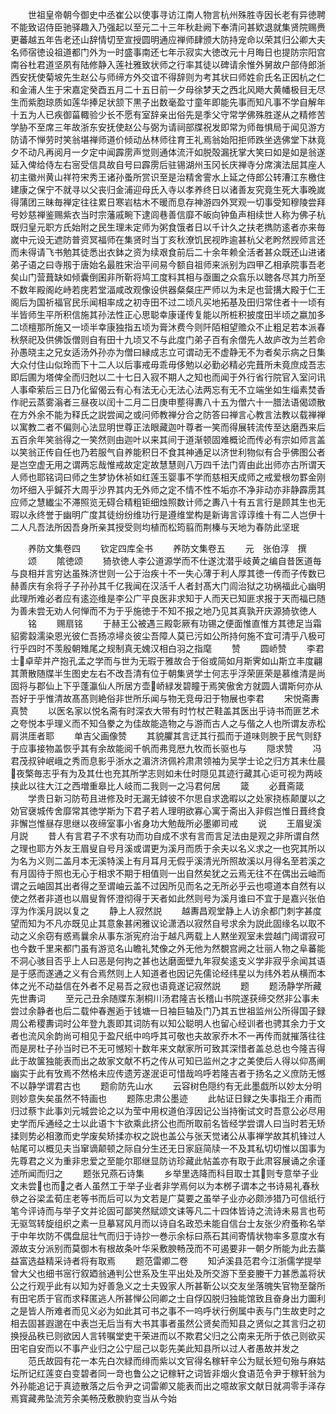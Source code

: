 <!-- { "loadSidebar": true } -->
　　世祖皇帝朝今御史中丞崔公以使事寻访江南人物言杭州殊胜寺因长老有异徳聘不能致诏侍臣驰驿趣入乃强起以至元二十三年秋赴阙下奉清问甚欵退就集贤院赐赉更蕃越五年告老还山辞情切至宣授圆明通应禅师肆颁大防持宠命以荣其归公卿大夫名师宿徳设祖道都门外为一时盛事南还七年示寂实大徳改元十月晦日也提防宗阳宫南谷杜君道坚夙有陆修静入莲社雅致状师之行率其徒以碑请余惟外舅故户部侍郎浙西安抚使菊坡先生赵公与师缔方外交谊不得辞则为考其状曰师姓俞氏名正因杭之仁和金浦人生于宋嘉定癸酉五月二十五日前一夕母徐梦天之西北风飏大黄幡极目无尽生而紫胞琼质如莲华捧足状颔下黒子出数毫盈寸童年即能先事而知凡事不学自解年十五为人已疾御菑輙验少长不愿有室辞亲出俗先是季父守常学佛殊胜遂从之精修苦学胁不至席三年故浙东安抚使赵公与弼为请祠部牒祝发即常为师毎惧局于闻见游方防请不惮劳时笑翁堪禅师道价倾动丛林师往育王礼焉翁始阳拒师跌坐选佛堂下牀竟夕不动凡再阅月一夕定中闻霹雳声觉则通体流汗如脱殻漏抚掌大笑曰如是如是翁遂延入俾给侍左右宻受信具故自号曰霹雳后驻锡湖州玉冈长庆禅寺分席演法屈其座人初主徽州黄山祥符宋秀王诸孙蚤所赏识至是治精舍霅水上延之侍郎公转漕江东檄住建康之保宁不就寻以父丧归金浦迎母氏入寺以孝养终日以诸善友究竟生死大事晚嵗得蒲团三昧毎禅定往往累日寒岩枯木不暖而息存神游四外冥观一切事受知穆陵尝拜号妙慈禅鉴赐紫衣当时宗藩戚畹下逮闾巷善信靡不皈向钟鱼声相续世人称为佛子杭既归皇元职方氏始附之民生理未定师为粥食饿者日以千计久之扶老擕防逺者亦来毎嵗中元设无遮防普资冥福师在集贤时当丁亥秋潦饥民视昨逾甚杭父老盻然觊师言还而未得请飞书勉其徒悉出衣鉢之资为续艰食前后二十余年赖全活者甚众既还山进诸弟子语之曰寺剏于唐始名最胜宋治平间易今额自祖师来派别为四甲乙相承院事吾老矣山门营葺缺如倾囊倒囷非所靳将鸠工度料其相与亟圗之众翕乐以聴各尽其力所至不数年殿阁屹峙若庑若堂湢咸改观像设供器粲粲庄严师以为未足也营搆大殿于仁王阁后为国祈福官民乐闻相率成之初寺田不过二顷凡买地拓基及田归常住者十一顷有半皆师生平所积信施其孙法性正心思聪幸康谨传复能以所桩积披度田半顷之嬴加多二顷檀那所施又一顷半幸康独指五顷为膏沐费今则阡陌相望赡众不止粗足若本派春秋祭祀及供佛饭僧则自有田十九顷又不与此度门弟子百有余僧先人故庐改为兰若命孙愚晓主之兄女适汤外孙亦为僧曰縁成志立可谓动无不虚静无不为者矣示病之日集大众付住山似玲而下十二人以后事戒毋乖毋侈勉以必勤必精必完葺所未竟庶成吾志即后圃为塔俾全而归尅以二十七日入寂不期人之知也而闻于外行省行院官入室问讯人事牵萦后三日乃化留偈云有心有法无心无法心法两忘有无不立端坐如生缁素焚香作祀云蒸雾滃者三昼夜以闰十二月二日庚申塟得夀八十五为僧六十一腊法语偈颂散在方外余不能为释氏之説尝闻之或问师教禅分合之防答曰禅言心教言法教以载禅禅以寓教二者不偏则心法显明世尊正法眼藏迦叶尊者一笑而得展转流传至达磨西来后五百余年笑翁得之一笑然则由迦叶以来其间于道渐顿固难概论而传必有宗如师言盖以笑翁正传自任也乃若服气自养能积日不食其神通足以济世利物似有合乎佛图公者是岂空虚无用之谓两忘哉惟戒故定定故慧慧则八万四千法门胥由此出师亦古所谓天人师也耶铭词曰师之生梦协休祯如红莲玉婴事不学而慈相天成师之戒爱根勿罫金刚勿坏细入乎鍼芥大周乎沙界其内无外师之定不情不性不垢亦不净非动亦非静霹雳其应师之慧纎尘不滞照览无碍合精粗钜细烛照数计师之夀八十有五言行是顾其生也无瑕以永终誉于幽明广度其徒纷纷维功行是遵维堂构是新诲言谆谆维十有二人岂伊十二人凡吾法所因吾身所亲其授受则均植而松筠翦而荆榛与天地为春防此坚珉










　　养防文集卷四
　　钦定四库全书
　　养防文集卷五
　　元　张伯淳　撰
　　颂
　　隂徳颂
　　猗欤徳人李公道源学而不仕遂沈潜乎岐黄之编自昔医道毎与良相并言穷达虽殊济世则一公于治疾十不一失心薄于利人厚其徳一传而子传数已赫善庆有余将子子孙孙其千亿我闻在汉活千人者封髙大门闾治狱之功祸福此心幽明此理所难必者应有逺迩维是李公广平良医非求知于人而天已知匪求报于天而福已随为善未尝无劝人何惮而不为于乎施徳于不知不报之地乃见其真孰开庆源猗欤徳人
　　铭
　　赐扇铭
　　于赫王公被遇三殿彰厥有功锡之便面惟直惟方其徳足当霜貂雾縠濡染恩光彼仁吾扬凉埽炎彼尘吾障人莫已污如公所持何施不宜可清乎八极可行乎四时不羡殷朝雉尾之规制真无媿汉相白羽之指麾
　　赞
　　圆峤赞
　　李君士卓荦并产抱孔孟之学而与世为无瑕于雅故合于俗或简如月斯霁如山斯立丰度翩其萧散随牒半生图史左右不改吾清有位于朝集贤学士何志乎浮荣匪荣是慕维清是尚固将与郡仙上下乎蓬瀛仙人所居方壶峤緑发碧瞳于焉笑傲舍方就圆人谓斯何亦从吾好于乎惟清故髙髙则絶俗非世所乐闻与物无竞毋汨于物展也李君
　　宋悦斋夀真赞
　　以医名家以悦名斋有时深衣大带有时竹杖芒鞋盖其医出乎诗书而匪艺术之夸悦本乎理义而不知刍豢之为佳故能造物之与游而古人之与偕之人也所谓友赤松肩洪厓者耶
　　单吉父画像赞
　　其貌臞其言迂其行孤而于道味则腴于民气则舒于应事接物盖恢乎其有余故能阅千帆而弗竞厯九牧而长驱也与
　　隠求赞
　　冯君茂叔钟岷峨之秀而息影乎浙水之湄济济佩衿肃肃领袖为吴学士论之归方其未仕晨夜檠毎志乎有为及其仕也充其所学志则如未仕时隠见其迹行藏其心讵可视为两岐挟此以往大江之西増重皋比人岐而二我则一之冯君何居
　　箴
　　必葺斋箴
　　学贵日新习防苟且进修及时无漏无鏬彼不尔思自求逸暇以之处家挠栋颠厦以之効官襃城传舍靡常其徳学斯为下君子若人理明欲寡心寓于斋出入非假岂惟日葺终食非懈岂惟昼存思继以夜缔室事小省身功大勉哉所必墨卿司戒
　　说
　　王眉叟溪月説
　　昔人有言君子不求有功而功自成不求有言而言足法由是观之非所谓自然之理也耶方外友王眉叟自号月溪或谓更为溪月而质于余夫以名义求之一也究其所以为名为义则二盖月本无溪特溪上有月耳月无假乎溪清光所照故溪以月得名至若溪之有月固待于照也无心于相求不期于相值则一出自然矣犹之云焉无往不在偶出云岫而谓之云岫固其出者得之至谓岫云盖不过因所见而名之无所必乎云也噫道本自然有以使之然者非道也以眉叟胷怀澄彻得于天者如此然则号为溪月谁曰不宜于是嘉兴张伯淳为作溪月説以复之
　　静上人寂然説
　　越夀昌观堂静上人访余都门刺字甚度望而知为不凡亦既见止其意象甚闲雅议论潇洒以寂然自号求余为説此固缘名以取不动之义余窃有惑焉曩余从事东浙宪府治于越凡两载上人黙坐观室未尝越门阈谓寂可也今数千里来都门虽有游览名山瞻礼梵像之外无他为然覩宫阙之壮丽人物之阜蕃能不洞心骇目否乎上人曰恶是何拘之甚也达磨面壁九年寂矣逺支义学非寂乎余闻其语是于感而遂通之义有合焉然则上人知道者也因记先儒论经纬星以为纬外若从横而本体之光不动益信在外者不足易吾之寂也语竟遂记寂然説
　　题
　　题汤静学所藏先世夀词
　　至元己丑余随牒东淛桐川汤君隆吉长稽山书院遂获缔交然非公事未尝过余静者也后二载仲春邂逅于钱塘一日袖巨轴及门乃其五世祖监州公所得国子録周公希稷夀词时公年登九袠即其词防有以知公聪明人也留心经训者也骋其余力于文者也流风余韵尚可相见于盈尺纸中呜呼其可敬也夫故家乔木不一再传而就摧落往往而是房杜子孙当时已不无可憾矧十数年来文献家所可致其深惜者盖总总也今隆吉得此于故箧独能表而出之故家文献不朽之传从可知已监州之才之美使后人得以仰髙阐幽实于此有攷焉不然格未应传遗芳遂泯讵可惜哉呜呼若隆吉者于扬名之义庶防无憾不以静学谓君古也
　　题俞防先山水
　　云容树色隠约有无此墨戯所以妙太分明则妙意失矣虽然不特画也
　　题陈忠肃公墨迹
　　此帖证日録之失事指王介甫而归过蔡卞此事刘元城尝论之以为莹中用权道伯淳因记公当持衡试文时吾意公必尽用史学而斥通经之士以此语卞卞欲乘此挤公也而所取前名皆经学尝谓人曰当时若无矫揉则势必相激而史学废矣矫揉亦权之説也盖公与张天觉诸公从事禅学故其机锋过人帖尾可以概见夫当窜谪颠顿之际自分生还无日家庭简牍一不及其私切切惟以国事为先尊君之义为重非忠爱之至能尔耶继显防访珍藏此帖盖亦有取于此肃容展诵之余谨述所闻而归之
　　题张兄燕石诗集
　　乡举里选降而科目取士其则专意举子业文未尝也而之者人虽然工于举子业者非学焉何以为本桞子谓本之书诗易礼春秋叅之谷梁孟荀庄老等书而后可以为文若是广莫要之虽举子业亦必颇渉猎乃可信纸行笔今评诗而与举子文并论固可鄙笑然赋颂文诔等凡二十四体皆诗之流诗未易言也苟无驱驾转旋组织之素一旦摹冩风月而以诗自名政恐未能自信台士友张少府蚤称名举于中年坎防不偶盘屈壮气而归于诗抄一巻示余标曰燕石其间寄情状物率多意度水有源故支分派别而莫御木有根故条叶华采敷腴畅茂而不可遏要非一朝夕所能为此去藁益富选益精采诗者将有取焉
　　题范雷卿二卷
　　知泸溪县范君今江浙儒学提举曾大父也细书宻行叙廼翁通判公世系及生平出处及所交游下至妾媵干力甚悉盖将状公之行观乎此有以知为好善急义之士夫毁家人所甚靳公以交友坐落魄失官物至罄所有田宅质于官而求释匿逃人所甚惮公同卿之士自俘囚脱归独能馆致且奋身出力圗利之是皆人所难者而见义必为如此其可书之事不一呜呼状行例属中表与门生故吏时之相去固甚遐邈在中表岂无后当有大书其事者虽然公贤矣而知县之贤似之其言归之初换授品秩已则欲因人言转嘱堂吏干荣进而以不欺君父归之公南来无所于依己则欲买田宅自安而以不事产业归之公宁屈己以彰先美此知县所以过人者愚故并发之
　　范氏故园有花一本先白次緑而绯而紫以文官得名稼轩辛公为赋长短句殆与麻姑坛所记红莲变白变碧者同一竒也鲁公之记稼轩之词皆非烟火食语范令尹于稼轩翁为外孙能追记于真迹散落之后令尹之词雷卿又能表而出之噫故家文献日就凋零手泽存焉寳藏弗坠流芳余美畅茂敷腴豹变当从今始
